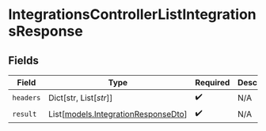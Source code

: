 # IntegrationsControllerListIntegrationsResponse


## Fields

| Field                                                                      | Type                                                                       | Required                                                                   | Description                                                                |
| -------------------------------------------------------------------------- | -------------------------------------------------------------------------- | -------------------------------------------------------------------------- | -------------------------------------------------------------------------- |
| `headers`                                                                  | Dict[str, List[*str*]]                                                     | :heavy_check_mark:                                                         | N/A                                                                        |
| `result`                                                                   | List[[models.IntegrationResponseDto](../models/integrationresponsedto.md)] | :heavy_check_mark:                                                         | N/A                                                                        |